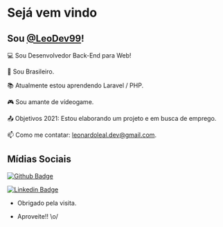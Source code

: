 # Sejá vem vindo

 

## Sou [@LeoDev99](https://github.com/LeoDev99)!

 

:computer: Sou Desenvolvedor Back-End para Web!

:house_with_garden: Sou Brasileiro.

:books: Atualmente estou aprendendo Laravel / PHP.

:video_game: Sou amante de vídeogame.

:outbox_tray: Objetivos 2021: Estou elaborando um projeto e em busca de emprego.

📫 Como me contatar: leonardoleal.dev@gmail.com.

 

## Mídias Sociais

[![Github Badge](https://img.shields.io/badge/-Github-000?style=flat-square&logo=Github&logoColor=white&link=https://github.com/LeoDev99)](https://github.com/LeoDev99)

[![Linkedin Badge](https://img.shields.io/badge/LinkedIn-0077B5?style=for-the-badge&logo=linkedin&logoColor=white&link=https://www.linkedin.com/in/leonardolealdev)](https://www.linkedin.com/in/leonardolealdev)



- Obrigado pela visita.

- Aproveite!! \o/

<!---
LeoDev99/LeoDev99  é um repositório ✨ especial ✨ porque seu `README.md` (este arquivo) aparece em seu perfil GitHub. 9 Você pode clicar no link Visualizar para ver suas alterações.
--->
